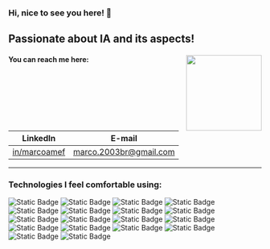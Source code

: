 ### Hi, nice to see you here! 👋

## Passionate about IA and its aspects! 

#### You can reach me here: <img align="right" src="https://i.giphy.com/media/v1.Y2lkPTc5MGI3NjExNHg2bHd3MXE0Y29yaGEyam1ucTE2anhhMnp5N3QyMmwzd284Y2pmZSZlcD12MV9pbnRlcm5hbF9naWZfYnlfaWQmY3Q9Zw/pzryvxGeykOxeC0fWb/giphy.gif" width="150">
| LinkedIn | E-mail | 
| - | - |
| [in/marcoamef](https://www.linkedin.com/in/marcoamef/) | [marco.2003br@gmail.com](mailto:marco.2003br@gmail.com) |
---
### Technologies I feel comfortable using:
![Static Badge](https://img.shields.io/badge/python-%23ffffff?style=for-the-badge&logo=python&logoColor=white&labelColor=%23000000
) ![Static Badge](https://img.shields.io/badge/git-%23ffffff?style=for-the-badge&logo=git&logoColor=white&labelColor=%23000000) ![Static Badge](https://img.shields.io/badge/pandas-%23ffffff?style=for-the-badge&logo=pandas&logoColor=white&labelColor=%23000000) ![Static Badge](https://img.shields.io/badge/matplotlib-%23ffffff?style=for-the-badge) ![Static Badge](https://img.shields.io/badge/sympy-%23ffffff?style=for-the-badge&logo=sympy&logoColor=white&labelColor=%23000000) ![Static Badge](https://img.shields.io/badge/scipy-%23ffffff?style=for-the-badge&logo=scipy&logoColor=white&labelColor=%23000000) ![Static Badge](https://img.shields.io/badge/seaborn-%23ffffff?style=for-the-badge) ![Static Badge](https://img.shields.io/badge/plotly-%23ffffff?style=for-the-badge&logo=plotly&logoColor=white&labelColor=%23000000) ![Static Badge](https://img.shields.io/badge/numpy-%23ffffff?style=for-the-badge&logo=numpy&logoColor=white&labelColor=%23000000) ![Static Badge](https://img.shields.io/badge/databricks-%23ffffff?style=for-the-badge&logo=databricks&logoColor=white&labelColor=%23000000) ![Static Badge](https://img.shields.io/badge/apache%20spark-%23ffffff?style=for-the-badge&logo=apachespark&logoColor=white&labelColor=%23000000) ![Static Badge](https://img.shields.io/badge/apache%20parquet-%23ffffff?style=for-the-badge&logo=apacheparquet&logoColor=white&labelColor=%23000000) ![Static Badge](https://img.shields.io/badge/postgresql-%23ffffff?style=for-the-badge&logo=postgresql&logoColor=white&labelColor=%23000000) ![Static Badge](https://img.shields.io/badge/mongodb-%23ffffff?style=for-the-badge&logo=mongodb&logoColor=white&labelColor=%23000000) ![Static Badge](https://img.shields.io/badge/sqlalchemy-%23ffffff?style=for-the-badge&logo=sqlalchemy&logoColor=white&labelColor=%23000000) ![Static Badge](https://img.shields.io/badge/sqlalchemy-%23ffffff?style=for-the-badge&logo=jester&logoColor=white&labelColor=%23000000) ![Static Badge](https://img.shields.io/badge/canva-%23ffffff?style=for-the-badge&logo=canva&logoColor=white&labelColor=%23000000) ![Static Badge](https://img.shields.io/badge/latex-%23ffffff?style=for-the-badge&logo=latex&logoColor=white&labelColor=%23000000)


